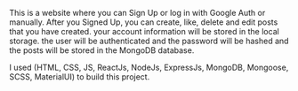 This is a website where you can Sign Up or log in with Google Auth or manually. After you Signed Up, you can create, like, delete and edit posts that you have created. your account information will be stored in the local storage. the user will be authenticated and the password will be hashed and the posts will be stored in the MongoDB database.

I used (HTML, CSS, JS, ReactJs, NodeJs, ExpressJs, MongoDB, Mongoose, SCSS, MaterialUI) to build this project.
